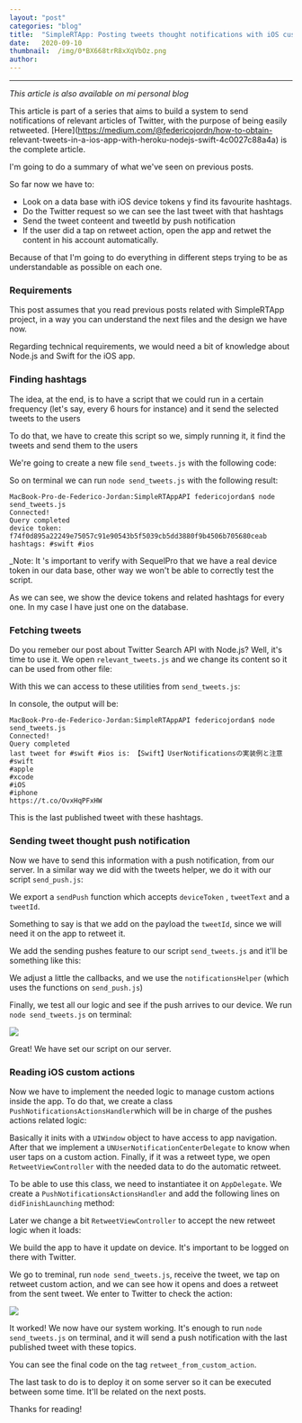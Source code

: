```yaml
---
layout:	"post"
categories:	"blog"
title:	"SimpleRTApp: Posting tweets thought notifications with iOS custom actions"
date:	2020-09-10
thumbnail:	/img/0*BX668trR8xXqVbOz.png
author:	
---
```


* * *

_This article is also available on mi personal blog_

This article is part of a series that aims to build a system to send
notifications of relevant articles of Twitter, with the purpose of being
easily retweeted. [Here](https://medium.com/@federicojordn/how-to-obtain-
relevant-tweets-in-a-ios-app-with-heroku-nodejs-swift-4c0027c88a4a) is the
complete article.

I'm going to do a summary of what we've seen on previous posts.

So far now we have to:

  * Look on a data base with iOS device tokens y find its favourite hashtags.
  * Do the Twitter request so we can see the last tweet with that hashtags
  * Send the tweet conteent and tweetId by push notification
  * If the user did a tap on retweet action, open the app and retwet the content in his account automatically.

Because of that I'm going to do everything in different steps trying to be as
understandable as possible on each one.

### Requirements

This post assumes that you read previous posts related with SimpleRTApp
project, in a way you can understand the next files and the design we have
now.

Regarding technical requirements, we would need a bit of knowledge about
Node.js and Swift for the iOS app.

### Finding hashtags

The idea, at the end, is to have a script that we could run in a certain
frequency (let's say, every 6 hours for instance) and it send the selected
tweets to the users

To do that, we have to create this script so we, simply running it, it find
the tweets and send them to the users

We're going to create a new file `send_tweets.js` with the following code:

<script src="https://gist.github.com/fedejordan/82faec0c664e54e2508e674387a3d991.js"></script>

So on terminal we can run `node send_tweets.js` with the following result:

    
    
    MacBook-Pro-de-Federico-Jordan:SimpleRTAppAPI federicojordan$ node send_tweets.js   
    Connected!  
    Query completed  
    device token: f74f0d895a22249e75057c91e90543b5f5039cb5dd3880f9b4506b705680ceab hashtags: #swift #ios

 _Note: It 's important to verify with SequelPro that we have a real device
token in our data base, other way we won't be able to correctly test the
script.

As we can see, we show the device tokens and related hashtags for every one.
In my case I have just one on the database.

### Fetching tweets

Do you remeber our post about Twitter Search API with Node.js? Well, it's time
to use it. We open `relevant_tweets.js` and we change its content so it can be
used from other file:

<script src="https://gist.github.com/fedejordan/0d3b899487d740e6657093e3583ac201.js"></script>

With this we can access to these utilities from `send_tweets.js`:

<script src="https://gist.github.com/fedejordan/90298781bae66ae79a1f3d4defa6bacb.js"></script>

In console, the output will be:

    
    
    MacBook-Pro-de-Federico-Jordan:SimpleRTAppAPI federicojordan$ node send_tweets.js   
    Connected!  
    Query completed  
    last tweet for #swift #ios is: 【Swift】UserNotificationsの実装例と注意   
    #swift  
    #apple  
    #xcode  
    #iOS  
    #iphone  
    https://t.co/OvxHqPFxHW

This is the last published tweet with these hashtags.

### Sending tweet thought push notification

Now we have to send this information with a push notification, from our
server. In a similar way we did with the tweets helper, we do it with our
script `send_push.js`:

<script src="https://gist.github.com/fedejordan/2fd333858c19b1d866948db8c86c8f4d.js"></script>

We export a `sendPush` function which accepts `deviceToken` , `tweetText` and
a `tweetId`.

Something to say is that we add on the payload the `tweetId`, since we will
need it on the app to retweet it.

We add the sending pushes feature to our script `send_tweets.js` and it'll be
something like this:

<script src="https://gist.github.com/fedejordan/88b6528684d70c26d3ed63ebe25ee0d9.js"></script>

We adjust a little the callbacks, and we use the `notificationsHelper` (which
uses the functions on `send_push.js`)

Finally, we test all our logic and see if the push arrives to our device. We
run `node send_tweets.js` on terminal:

![](/img/0*BX668trR8xXqVbOz.png)

Great! We have set our script on our server.

### Reading iOS custom actions

Now we have to implement the needed logic to manage custom actions inside the
app. To do that, we create a class `PushNotificationsActionsHandler`which will
be in charge of the pushes actions related logic:

<script src="https://gist.github.com/fedejordan/8b6ae3e0687b7576a64467a367beeb6b.js"></script>

Basically it inits with a `UIWindow` object to have access to app navigation.
After that we implement a `UNUserNotificationCenterDelegate` to know when user
taps on a custom action. Finally, if it was a retweet type, we open
`RetweetViewController` with the needed data to do the automatic retweet.

To be able to use this class, we need to instantiatee it on `AppDelegate`. We
create a `PushNotificationsActionsHandler` and add the following lines on
`didFinishLaunching` method:

<script src="https://gist.github.com/fedejordan/b29770139251ec2a56adde01431e1b5a.js"></script>

Later we change a bit `RetweetViewController` to accept the new retweet logic
when it loads:

<script src="https://gist.github.com/fedejordan/a21d2937c88bdf30236c727ef07b3ecd.js"></script>

We build the app to have it update on device. It's important to be logged on
there with Twitter.

We go to treminal, run `node send_tweets.js`, receive the tweet, we tap on
retweet custom action, and we can see how it opens and does a retweet from
the sent tweet. We enter to Twitter to check the action:

![](/img/0*VTRIoPLwUT24_SSd.jpeg)

It worked! We now have our system working. It's enough to run `node
send_tweets.js` on terminal, and it will send a push notification with the
last published tweet with these topics.

You can see the final code on the tag `retweet_from_custom_action`.

The last task to do is to deploy it on some server so it can be executed
between some time. It'll be related on the next posts.

Thanks for reading!

